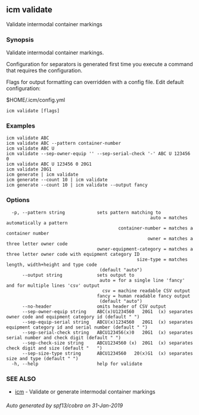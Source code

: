 ## icm validate

Validate intermodal container markings

### Synopsis

Validate intermodal container markings.

Configuration for separators is generated first time you
execute a command that requires the configuration.

Flags for output formatting can overridden with a config file.
Edit default configuration:

  $HOME/.icm/config.yml

```
icm validate [flags]
```

### Examples

```
icm validate ABC
icm validate ABC --pattern container-number
icm validate ABC U
icm validate --sep-owner-equip '' --sep-serial-check '-' ABC U 123456 0
icm validate ABC U 123456 0 20G1
icm validate 20G1
icm generate | icm validate
icm generate --count 10 | icm validate
icm generate --count 10 | icm validate --output fancy
```

### Options

```
  -p, --pattern string            sets pattern matching to
                                                      auto = matches automatically a pattern
                                          container-number = matches a container number
                                                     owner = matches a three letter owner code
                                  owner-equipment-category = matches a three letter owner code with equipment category ID
                                                 size-type = matches length, width+height and type code
                                   (default "auto")
      --output string             sets output to
                                   auto = for a single line 'fancy' and for multiple lines 'csv' output 
                                    csv = machine readable CSV output
                                  fancy = human readable fancy output
                                   (default "auto")
      --no-header                 omits header of CSV output
      --sep-owner-equip string    ABC(x)U1234560   20G1  (x) separates owner code and equipment category id (default " ")
      --sep-equip-serial string   ABCU(x)1234560   20G1  (x) separates equipment category id and serial number (default " ")
      --sep-serial-check string   ABCU123456(x)0   20G1  (x) separates serial number and check digit (default " ")
      --sep-check-size string     ABCU1234560 (x)  20G1  (x) separates check digit and size (default "   ")
      --sep-size-type string      ABCU1234560   20(x)G1  (x) separates size and type (default " ")
  -h, --help                      help for validate
```

### SEE ALSO

* [icm](icm.md)	 - Validate or generate intermodal container markings

###### Auto generated by spf13/cobra on 31-Jan-2019
